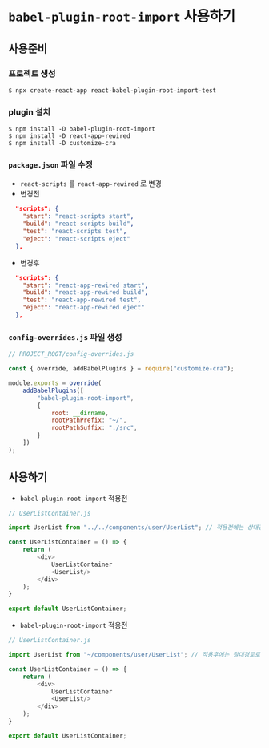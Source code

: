 # `babel-plugin-root-import` 사용하기

## 사용준비

### 프로젝트 생성
```
$ npx create-react-app react-babel-plugin-root-import-test
```

### plugin 설치
```
$ npm install -D babel-plugin-root-import
$ npm install -D react-app-rewired
$ npm install -D customize-cra
```

### `package.json` 파일 수정
- `react-scripts` 를 `react-app-rewired` 로 변경
- 변경전
```json
  "scripts": {
    "start": "react-scripts start",
    "build": "react-scripts build",
    "test": "react-scripts test",
    "eject": "react-scripts eject"
  },
```
- 변경후
```json
  "scripts": {
    "start": "react-app-rewired start",
    "build": "react-app-rewired build",
    "test": "react-app-rewired test",
    "eject": "react-app-rewired eject"
  },
```

### `config-overrides.js` 파일 생성
```javascript
// PROJECT_ROOT/config-overrides.js

const { override, addBabelPlugins } = require("customize-cra");

module.exports = override(
    addBabelPlugins([
        "babel-plugin-root-import",
        {
            root: __dirname,
            rootPathPrefix: "~/",
            rootPathSuffix: "./src",
        }
    ])
);
```


## 사용하기
- `babel-plugin-root-import` 적용전
```javascript
// UserListContainer.js

import UserList from "../../components/user/UserList"; // 적용전에는 상대경로로 임포트

const UserListContainer = () => {
    return (
        <div>
            UserListContainer
            <UserList/>
        </div>
    );
}

export default UserListContainer;

```

- `babel-plugin-root-import` 적용전
```javascript
// UserListContainer.js

import UserList from "~/components/user/UserList"; // 적용후에는 절대경로로 임포트

const UserListContainer = () => {
    return (
        <div>
            UserListContainer
            <UserList/>
        </div>
    );
}

export default UserListContainer;
```
